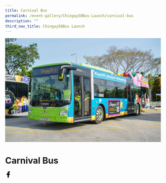```yaml
---
title: Carnival Bus
permalink: /event-gallery/Chingay50Bus-Launch/carnival-bus
description: ""
third_nav_title: Chingay50Bus Launch
---
```

![Carnival Bus](/images/Event%20Gallery/Chingay50Bus%20Launch/SS-CGB%20(69%20of%20132)-01.jpg)

# **Carnival Bus**

<a href="http://www.facebook.com/sharer.php?u=http://www.chingay.gov.sg/image/event-gallery/carnival-bus" style="float:left;">
	<img src="/images/facebook.png" style="width:auto;height:20px;">
</a>